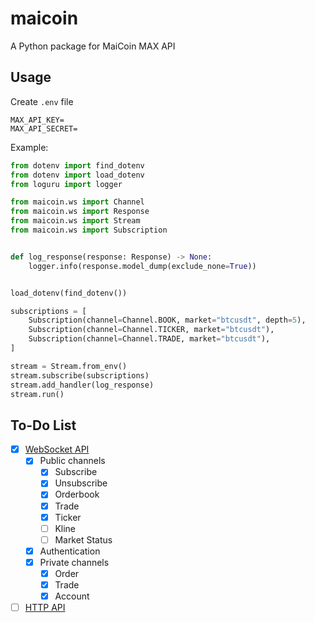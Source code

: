 # maicoin

A Python package for MaiCoin MAX API

## Usage

Create `.env` file
```
MAX_API_KEY=
MAX_API_SECRET=
```

Example:
```python
from dotenv import find_dotenv
from dotenv import load_dotenv
from loguru import logger

from maicoin.ws import Channel
from maicoin.ws import Response
from maicoin.ws import Stream
from maicoin.ws import Subscription


def log_response(response: Response) -> None:
    logger.info(response.model_dump(exclude_none=True))


load_dotenv(find_dotenv())

subscriptions = [
    Subscription(channel=Channel.BOOK, market="btcusdt", depth=5),
    Subscription(channel=Channel.TICKER, market="btcusdt"),
    Subscription(channel=Channel.TRADE, market="btcusdt"),
]

stream = Stream.from_env()
stream.subscribe(subscriptions)
stream.add_handler(log_response)
stream.run()
```

## To-Do List

- [x] [WebSocket API](https://maicoin.github.io/max-websocket-docs)
  - [x] Public channels
    - [x] Subscribe
    - [x] Unsubscribe
    - [x] Orderbook
    - [x] Trade
    - [x] Ticker
    - [ ] Kline
    - [ ] Market Status
  - [x] Authentication
  - [x] Private channels
    - [x] Order
    - [x] Trade
    - [x] Account
- [ ] [HTTP API](https://max.maicoin.com/documents/api_list/v2)
